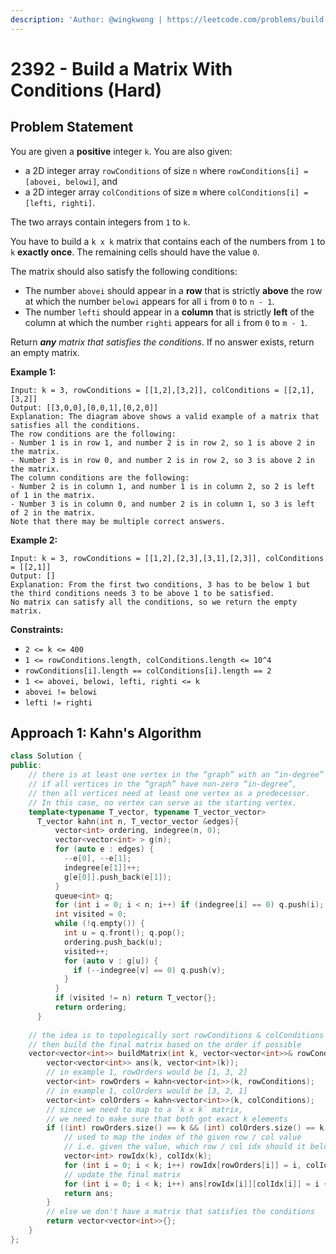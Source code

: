 ```yaml
---
description: 'Author: @wingkwong | https://leetcode.com/problems/build-a-matrix-with-conditions/'
---
```


# 2392 - Build a Matrix With Conditions (Hard) 

## Problem Statement

You are given a **positive** integer `k`. You are also given:

- a 2D integer array `rowConditions` of size `n` where `rowConditions[i] = [abovei, belowi]`, and
- a 2D integer array `colConditions` of size `m` where `colConditions[i] = [lefti, righti]`.

The two arrays contain integers from `1` to `k`.

You have to build a `k x k` matrix that contains each of the numbers from `1` to `k` **exactly once**. The remaining cells should have the value `0`.

The matrix should also satisfy the following conditions:

- The number `abovei` should appear in a **row** that is strictly **above** the row at which the number `belowi` appears for all `i` from `0` to `n - 1`.
- The number `lefti` should appear in a **column** that is strictly **left** of the column at which the number `righti` appears for all `i` from `0` to `m - 1`.

Return ***any** matrix that satisfies the conditions*. If no answer exists, return an empty matrix.

**Example 1:**

```
Input: k = 3, rowConditions = [[1,2],[3,2]], colConditions = [[2,1],[3,2]]
Output: [[3,0,0],[0,0,1],[0,2,0]]
Explanation: The diagram above shows a valid example of a matrix that satisfies all the conditions.
The row conditions are the following:
- Number 1 is in row 1, and number 2 is in row 2, so 1 is above 2 in the matrix.
- Number 3 is in row 0, and number 2 is in row 2, so 3 is above 2 in the matrix.
The column conditions are the following:
- Number 2 is in column 1, and number 1 is in column 2, so 2 is left of 1 in the matrix.
- Number 3 is in column 0, and number 2 is in column 1, so 3 is left of 2 in the matrix.
Note that there may be multiple correct answers.
```

**Example 2:**

```
Input: k = 3, rowConditions = [[1,2],[2,3],[3,1],[2,3]], colConditions = [[2,1]]
Output: []
Explanation: From the first two conditions, 3 has to be below 1 but the third conditions needs 3 to be above 1 to be satisfied.
No matrix can satisfy all the conditions, so we return the empty matrix.
```

**Constraints:**

- `2 <= k <= 400`
- `1 <= rowConditions.length, colConditions.length <= 10^4`
- `rowConditions[i].length == colConditions[i].length == 2`
- `1 <= abovei, belowi, lefti, righti <= k`
- `abovei != belowi`
- `lefti != righti`

## Approach 1: Kahn's Algorithm

<SolutionAuthor name="@wingkwong"/>

```cpp
class Solution {
public:
    // there is at least one vertex in the “graph” with an “in-degree” of 0. 
    // if all vertices in the “graph” have non-zero “in-degree”, 
    // then all vertices need at least one vertex as a predecessor. 
    // In this case, no vertex can serve as the starting vertex.
    template<typename T_vector, typename T_vector_vector>
      T_vector kahn(int n, T_vector_vector &edges){
          vector<int> ordering, indegree(n, 0);
          vector<vector<int> > g(n);
          for (auto e : edges) {
            --e[0], --e[1];
            indegree[e[1]]++;
            g[e[0]].push_back(e[1]);
          }
          queue<int> q;
          for (int i = 0; i < n; i++) if (indegree[i] == 0) q.push(i);
          int visited = 0;
          while (!q.empty()) {
            int u = q.front(); q.pop();
            ordering.push_back(u);
            visited++;
            for (auto v : g[u]) {
              if (--indegree[v] == 0) q.push(v);
            }
          }
          if (visited != n) return T_vector{};
          return ordering;
      }
    
    // the idea is to topologically sort rowConditions & colConditions
    // then build the final matrix based on the order if possible
    vector<vector<int>> buildMatrix(int k, vector<vector<int>>& rowConditions, vector<vector<int>>& colConditions) {
        vector<vector<int>> ans(k, vector<int>(k));
        // in example 1, rowOrders would be [1, 3, 2]
        vector<int> rowOrders = kahn<vector<int>>(k, rowConditions);
        // in example 1, colOrders would be [3, 2, 1]
        vector<int> colOrders = kahn<vector<int>>(k, colConditions);
        // since we need to map to a `k x k` matrix, 
        // we need to make sure that both got exact k elements
        if ((int) rowOrders.size() == k && (int) colOrders.size() == k) {
            // used to map the index of the given row / col value
            // i.e. given the value, which row / col idx should it belong to
            vector<int> rowIdx(k), colIdx(k);
            for (int i = 0; i < k; i++) rowIdx[rowOrders[i]] = i, colIdx[colOrders[i]] = i;
            // update the final matrix
            for (int i = 0; i < k; i++) ans[rowIdx[i]][colIdx[i]] = i + 1;
            return ans;
        }
        // else we don't have a matrix that satisfies the conditions
        return vector<vector<int>>{};
    }
};
```